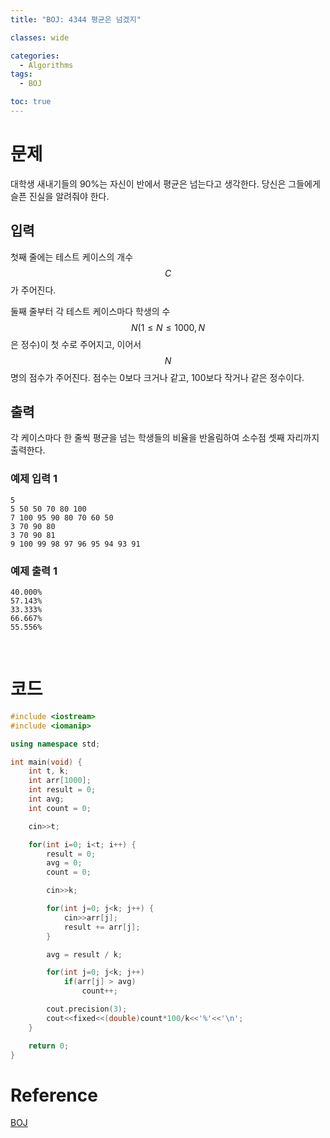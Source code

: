 ```yaml
---
title: "BOJ: 4344 평균은 넘겠지"

classes: wide

categories:
  - Algorithms
tags:
  - BOJ

toc: true
---
```


# 문제

대학생 새내기들의 90%는 자신이 반에서 평균은 넘는다고 생각한다. 당신은 그들에게 슬픈 진실을 알려줘야 한다.

## 입력

첫째 줄에는 테스트 케이스의 개수 $$C$$가 주어진다.

둘째 줄부터 각 테스트 케이스마다 학생의 수 $$N(1 \leq{N} \leq{1000}, N$$은 정수)이 첫 수로 주어지고, 이어서 $$N$$명의 점수가 주어진다. 점수는 0보다 크거나 같고, 100보다 작거나 같은 정수이다. 

## 출력

각 케이스마다 한 줄씩 평균을 넘는 학생들의 비율을 반올림하여 소수점 셋째 자리까지 출력한다.

### 예제 입력 1

```shell
5
5 50 50 70 80 100
7 100 95 90 80 70 60 50
3 70 90 80
3 70 90 81
9 100 99 98 97 96 95 94 93 91
```

### 예제 출력 1

```shell
40.000%
57.143%
33.333%
66.667%
55.556%
```

<br/>

# 코드

```cpp
#include <iostream>
#include <iomanip>

using namespace std;

int main(void) {
    int t, k;
    int arr[1000];
    int result = 0;
    int avg;
    int count = 0;

    cin>>t;

    for(int i=0; i<t; i++) {
        result = 0;
        avg = 0;
        count = 0;

        cin>>k;

        for(int j=0; j<k; j++) {
            cin>>arr[j];
            result += arr[j];
        }

        avg = result / k;

        for(int j=0; j<k; j++)
            if(arr[j] > avg)
                count++;

        cout.precision(3);
        cout<<fixed<<(double)count*100/k<<'%'<<'\n';  
    }

    return 0;
}
```

# Reference

[BOJ](https://www.acmicpc.net/problem/4344)